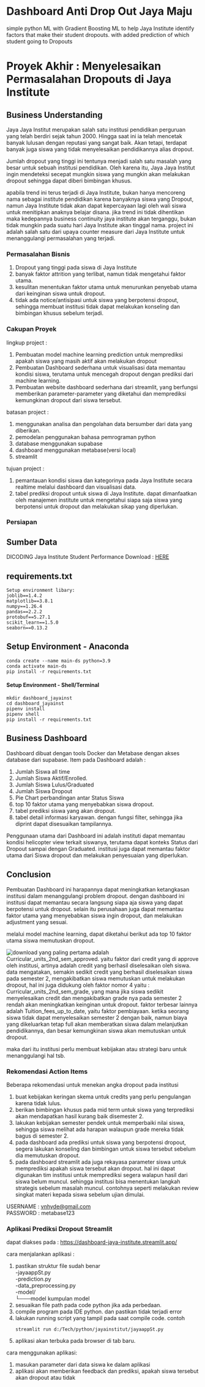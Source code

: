 # Dashboard Anti Drop Out Jaya Maju
simple python ML with Gradient Boosting ML to help Jaya Institute identify factors that make their student dropouts. with added prediction of which student going to Dropouts

# Proyek Akhir : Menyelesaikan Permasalahan Dropouts di Jaya Institute
## Business Understanding

Jaya Jaya Institut merupakan salah satu institusi pendidikan perguruan yang telah berdiri sejak tahun 2000. Hingga saat ini ia telah mencetak banyak lulusan dengan reputasi yang sangat baik. Akan tetapi, terdapat banyak juga siswa yang tidak menyelesaikan pendidikannya alias dropout.

Jumlah dropout yang tinggi ini tentunya menjadi salah satu masalah yang besar untuk sebuah institusi pendidikan. Oleh karena itu, Jaya Jaya Institut ingin mendeteksi secepat mungkin siswa yang mungkin akan melakukan dropout sehingga dapat diberi bimbingan khusus.

apabila trend ini terus terjadi di Jaya Institute, bukan hanya mencoreng nama sebagai institute pendidikan karena banyaknya siswa yang Dropout, namun Jaya Institute tidak akan dapat kepercayaan lagi oleh wali siswa untuk menitipkan anaknya belajar disana. jika trend ini tidak dihentikan maka kedepannya business continuity jaya institute akan terganggu, bukan tidak mungkin pada suatu hari Jaya Institute akan tinggal nama.
project ini adalah salah satu dari upaya counter measure dari Jaya Institute untuk menanggulangi permasalahan yang terjadi.

### Permasalahan Bisnis

1. Dropout yang tinggi pada siswa di Jaya Institute
2. banyak faktor attrition yang terlibat, namun tidak mengetahui faktor utama.
3. kesulitan menentukan faktor utama untuk menurunkan penyebab utama dari keinginan siswa untuk dropout.
4. tidak ada notice/antisipasi untuk siswa yang berpotensi dropout, sehingga membuat institusi tidak dapat melakukan konseling dan bimbingan khusus sebelum terjadi.

### Cakupan Proyek

lingkup project : 
1. Pembuatan model machine learning prediction untuk memprediksi apakah siswa yang masih aktif akan melakukan dropout
2. Pembuatan Dashboard sederhana untuk visualisasi data memantau kondisi siswa, terutama untuk mencegah dropout dengan prediksi dari machine learning.
3. Pembuatan website dashboard sederhana dari streamlit, yang berfungsi memberikan parameter-parameter yang diketahui dan memprediksi kemungkinan dropout dari siswa tersebut.

batasan project : 
1. menggunakan analisa dan pengolahan data bersumber dari data yang diberikan.
2. pemodelan penggunakan bahasa pemrograman python
3. database menggunakan supabase
4. dashboard menggunakan metabase(versi local)
5. streamlit

tujuan project : 
1. pemantauan kondisi siswa dan kategorinya pada Jaya Institute secara realtime melalui dashboard dan visualisasi data.
2. tabel prediksi dropout untuk siswa di Jaya Institute. dapat dimanfaatkan oleh manajemen institute untuk mengetahui siapa saja siswa yang berpotensi untuk dropout dan melakukan sikap yang diperlukan.

### Persiapan

## Sumber Data

DICODING Jaya Institute Student Performance
Download : [HERE](https://github.com/hudasf/Dashboard-Jaya-Institute/blob/3ec42fc8d91fce7f6a83944bfe9663a682107b9a/studentperformance.csv)


## requirements.txt
```
Setup environment libary:
joblib==1.4.2
matplotlib==3.8.1
numpy==1.26.4
pandas==2.2.2
protobuf==5.27.1
scikit_learn==1.5.0
seaborn==0.13.2
```

## Setup Environment - Anaconda
```
conda create --name main-ds python=3.9
conda activate main-ds
pip install -r requirements.txt
```

#### Setup Environment - Shell/Terminal
```
mkdir dashboard_jayainst
cd dashboard_jayainst
pipenv install
pipenv shell
pip install -r requirements.txt
```

## Business Dashboard

Dashboard dibuat dengan tools Docker dan Metabase dengan akses database dari supabase.
Item pada Dashboard adalah :
1. Jumlah Siswa all time
2. Jumlah Siswa Aktif/Enrolled.
3. Jumlah Siswa Lulus/Graduated
4. Jumlah Siswa Dropout
5. Pie Chart perbandingan antar Status Siswa
6. top 10 faktor utama yang menyebabkan siswa dropout.
7. tabel prediksi siswa yang akan dropout.
8. tabel detail informasi karyawan. dengan fungsi filter, sehingga jika diprint dapat disesuaikan tampilannya.

Penggunaan utama dari Dashboard ini adalah instituti dapat memantau kondisi helicopter view terkait siswanya, terutama dapat konteks Status dari Dropout sampai dengan Graduated.
institusi juga dapat memantau faktor utama dari Siswa dropout dan melakukan penyesuaian yang diperlukan.

## Conclusion

Pembuatan Dashboard ini harapannya dapat meningkatkan ketangkasan institusi dalam menanggulangi problem dropout. dengan dashboard ini institusi dapat memantau secara langsung siapa aja siswa yang dapat berpotensi untuk dropout.
selain itu perusahaan juga dapat memantau faktor utama yang menyebabkan siswa ingin dropout, dan melakukan adjustment yang sesuai.

melalui model machine learning, dapat diketahui berikut ada top 10 faktor utama siswa memutuskan dropout.

![download](https://github.com/hudasf/Dashboard-Jaya-Institute/assets/17269323/7ea7bbc6-5483-44bd-8b3d-c76ae939c944)
yang paling pertama adalah Curricular_units_2nd_sem_approved. yaitu faktor dari credit yang di approve oleh institusi, artinya adalah credit yang berhasil diselesaikan oleh siswa.
data mengatakan, semakin sedikit credit yang berhasil diselesaikan siswa pada semester 2, mengakibatkan siswa memutuskan untuk melakukan dropout, hal ini juga didukung oleh faktor nomor 4 yaitu : Curricular_units_2nd_sem_grade, yang mana jika siswa sedikit menyelesaikan credit dan mengakibatkan grade nya pada semester 2 rendah akan meningkatkan keinginan untuk dropout.
faktor terbesar lainnya adalah Tuition_fees_up_to_date, yaitu faktor pembiayaan. ketika seorang siswa tidak dapat menyelesaikan semester 2 dengan baik, namun biaya yang dikeluarkan tetap full akan memberatkan siswa dalam melanjutkan pendidikannya, dan besar kemungkinan siswa akan memutuskan untuk dropout.

maka dari itu institusi perlu membuat kebijakan atau strategi baru untuk menanggulangi hal tsb.

### Rekomendasi Action Items

Beberapa rekomendasi untuk menekan angka dropout pada institusi
1. buat kebijakan keringan skema untuk credits yang perlu pengulangan karena tidak lulus.
2. berikan bimbingan khusus pada mid term untuk siswa yang terprediksi akan mendapatkan hasil kurang baik disemester 2.
3. lakukan kebijakan semester pendek untuk memperbaiki nilai siswa, sehingga siswa melihat ada harapan walaupun grade mereka tidak bagus di semester 2.
4. pada dashboard ada prediksi untuk siswa yang berpotensi dropout, segera lakukan konseling dan bimbingan untuk siswa tersebut sebelum dia memutuskan dropout.
5. pada dashboard streamlit ada juga rekayasa parameter siswa untuk memprediksi apakah siswa tersebut akan dropout. hal ini dapat digunakan tim institusi untuk memprediksi segera walapun hasil dari siswa belum muncul. sehingga institusi bisa menentukan langkah strategis sebelum masalah muncul. contohnya seperti melakukan review singkat materi kepada siswa sebelum ujian dimulai.

USERNAME : vnhyde@gmail.com  
PASSWORD : metabase123

### Aplikasi Prediksi Dropout Streamlit
dapat diakses pada : https://dashboard-jaya-institute.streamlit.app/

cara menjalankan aplikasi :
1. pastikan struktur file sudah benar\
   -jayaappSt.py\
   -prediction.py\
   -data_preprocessing.py\
   -model/\
      └───model kumpulan model
2. sesuaikan file path pada code python jika ada perbedaan.
3. compile program pada IDE python. dan pastikan tidak terjadi error
4. lakukan running script yang tampil pada saat compile code. contoh
   ```
   streamlit run d:/Tech/python/jayainstitut/jayaappSt.py
   ```
5. aplikasi akan terbuka pada browser di tab baru.

cara menggunakan aplikasi: 
1. masukan parameter dari data siswa ke dalam aplikasi
2. aplikasi akan memberikan feedback dan prediksi, apakah siswa tersebut akan dropout atau tidak

